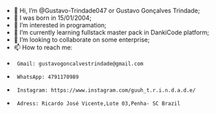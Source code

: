 - 👋 Hi, I’m @Gustavo-Trindade047 or Gustavo Gonçalves Trindade;
- 🎈 I was born in 15/01/2004;
- 👀 I’m interested in programation;
- 🌱 I’m currently learning fullstack master pack in DankiCode platform;
- 💞️ I’m looking to collaborate on some enterprise;
- 📫 How to reach me: 
-      Gmail: gustavogoncalvestrindade@gmail.com
-      WhatsApp: 4791170989
-      Instagram: https://www.instagram.com/guuh_t.r.i.n.d.a.d.e/
-      Adress: Ricardo José Vicente,Lote 03,Penha- SC Brazil

<!---
Gustavo-Trindade047/Gustavo-Trindade047 is a ✨ special ✨ repository because its `README.md` (this file) appears on your GitHub profile.
You can click the Preview link to take a look at your changes.
--->

